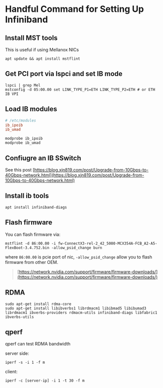 # Handful Command for Setting Up Infiniband

## Install MST tools

This is useful if using Mellanox NICs

```shell
apt update && apt install mstflint
```

## Get PCI port via lspci and set IB mode

```shell
lspci | grep Mel
mstconfig -d 05:00.00 set LINK_TYPE_P1=ETH LINK_TYPE_P2=ETH # or ETH IB VPI
```

## Load IB modules

```conf
# /etc/modules
ib_ipoib
ib_umad
```

```shell
modprobe ib_ipoib
modprobe ib_umad
```

## Confiugre an IB SSwitch

See this post [https://blog.xjn819.com/post/Upgrade-from-10Gbps-to-40Gbps-network.html](https://blog.xjn819.com/post/Upgrade-from-10Gbps-to-40Gbps-network.html)

## Install ib tools

```shell
apt install infiniband-diags
```

## Flash firmware

You can flash firmware via:

```shell
mstflint -d 86:00.00 -i fw-ConnectX3-rel-2_42_5000-MCX354A-FCB_A2-A5-FlexBoot-3.4.752.bin -allow_psid_change burn
```

where `86:00.00` is pcie port of nic, `-allow_psid_change` allow you to flash firmware from other OEM.

> [https://network.nvidia.com/support/firmware/firmware-downloads/](https://network.nvidia.com/support/firmware/firmware-downloads/)

## RDMA

```shell
sudo apt-get install rdma-core
sudo apt-get install libibverbs1 librdmacm1 libibmad5 libibumad3 librdmacm1 ibverbs-providers rdmacm-utils infiniband-diags libfabric1 ibverbs-utils
```

## qperf

qperf can test RDMA bandwidth

server side:

```shell
iperf -s -i 1 -f m
```

client:

```shell
iperf -c [server-ip] -i 1 -t 30 -f m 
```
